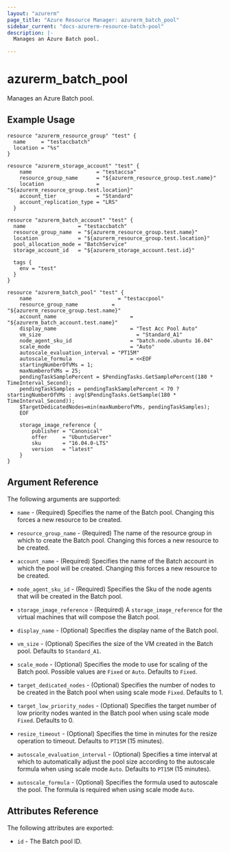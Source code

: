 ```yaml
---
layout: "azurerm"
page_title: "Azure Resource Manager: azurerm_batch_pool"
sidebar_current: "docs-azurerm-resource-batch-pool"
description: |-
  Manages an Azure Batch pool.

---
```


# azurerm_batch_pool

Manages an Azure Batch pool.

## Example Usage

```hcl
resource "azurerm_resource_group" "test" {
  name     = "testaccbatch"
  location = "%s"
}

resource "azurerm_storage_account" "test" {
	name                     = "testaccsa"
	resource_group_name      = "${azurerm_resource_group.test.name}"
	location                 = "${azurerm_resource_group.test.location}"
	account_tier             = "Standard"
	account_replication_type = "LRS"
  }

resource "azurerm_batch_account" "test" {
  name                 = "testaccbatch"
  resource_group_name  = "${azurerm_resource_group.test.name}"
  location             = "${azurerm_resource_group.test.location}"
  pool_allocation_mode = "BatchService"
  storage_account_id   = "${azurerm_storage_account.test.id}"

  tags {
    env = "test"
  }
}

resource "azurerm_batch_pool" "test" {
	name                   		    = "testaccpool"
	resource_group_name           = "${azurerm_resource_group.test.name}"
	account_name 		   		        = "${azurerm_batch_account.test.name}"
	display_name		   		        = "Test Acc Pool Auto"
	vm_size				   		          = "Standard_A1"
	node_agent_sku_id			        = "batch.node.ubuntu 16.04"
	scale_mode			   		        = "Auto"
	autoscale_evaluation_interval = "PT15M"
	autoscale_formula			        = <<EOF
	startingNumberOfVMs = 1;
	maxNumberofVMs = 25;
	pendingTaskSamplePercent = $PendingTasks.GetSamplePercent(180 * TimeInterval_Second);
	pendingTaskSamples = pendingTaskSamplePercent < 70 ? startingNumberOfVMs : avg($PendingTasks.GetSample(180 * TimeInterval_Second));
	$TargetDedicatedNodes=min(maxNumberofVMs, pendingTaskSamples);
	EOF

	storage_image_reference {
        publisher = "Canonical"
        offer     = "UbuntuServer"
        sku       = "16.04.0-LTS"
        version   = "latest"
	}
}
```

## Argument Reference

The following arguments are supported:

* `name` - (Required) Specifies the name of the Batch pool. Changing this forces a new resource to be created.

* `resource_group_name` - (Required) The name of the resource group in which to create the Batch pool. Changing this forces a new resource to be created.

* `account_name` - (Required) Specifies the name of the Batch account in which the pool will be created. Changing this forces a new resource to be created.

* `node_agent_sku_id` - (Required) Specifies the Sku of the node agents that will be created in the Batch pool.

* `storage_image_reference` - (Required) A `storage_image_reference` for the virtual machines that will compose the Batch pool.

* `display_name` - (Optional) Specifies the display name of the Batch pool.

* `vm_size` - (Optional) Specifies the size of the VM created in the Batch pool. Defaults to `Standard_A1`.

* `scale_mode` - (Optional) Specifies the mode to use for scaling of the Batch pool. Possible values are `Fixed` or `Auto`. Defaults to `Fixed`.

* `target_dedicated_nodes` - (Optional) Specifies the number of nodes to be created in the Batch pool when using scale mode `Fixed`. Defaults to 1.

* `target_low_priority_nodes` - (Optional) Specifies the target number of low priority nodes wanted in the Batch pool when using scale mode `Fixed`. Defaults to 0.

* `resize_timeout` - (Optional) Specifies the time in minutes for the resize operation to timeout. Defaults to `PT15M` (15 minutes).

* `autoscale_evaluation_interval` - (Optional) Specifies a time interval at which to automatically adjust the pool size according to the autoscale formula when using scale mode `Auto`. Defaults to `PT15M` (15 minutes).

* `autoscale_formula` - (Optional) Specifies the formula used to autoscale the pool. The formula is required when using scale mode `Auto`.

## Attributes Reference

The following attributes are exported:

* `id` - The Batch pool ID.
